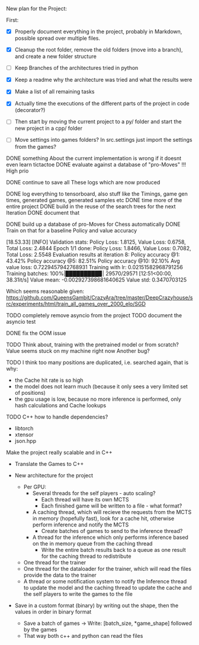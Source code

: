 New plan for the Project:

First: 

- [x] Properly document everything in the project, probably in Markdown, possible spread over multiple files.
- [x] Cleanup the root folder, remove the old folders (move into a branch), and create a new folder structure
- [ ] Keep Branches of the architectures tried in python
- [x] Keep a readme why the architecture was tried and what the results were
- [x] Make a list of all remaining tasks
- [x] Actually time the executions of the different parts of the project in code (decorator?)
- [ ] Then start by moving the current project to a py/ folder and start the new project in a cpp/ folder
- [ ] Move settings into games folders? In src.settings just import the settings from the games?



DONE something About the current implementation is wrong if it doesnt even learn tictactoe
DONE evaluate against a database of "pro-Moves" !!! High prio

DONE continue to save all These logs which are now produced

DONE log everything to tensorboard, also stuff like the Timings, game gen times, generated games, generated samples etc
DONE time more of the entire project
DONE build in the reuse of the search trees for the next Iteration
DONE document that




DONE build up a database of pro-Moves for Chess automatically
DONE Train on that for a baseline Policy and value accuracy

[18.53.33] [INFO] Validation stats: Policy Loss: 1.8125, Value Loss: 0.6758, Total Loss: 2.4844
Epoch 1/1 done: Policy Loss: 1.8466, Value Loss: 0.7082, Total Loss: 2.5548
Evaluation results at iteration 8:
    Policy accuracy @1: 43.42%
    Policy accuracy @5: 82.51%
    Policy accuracy @10: 92.10%
    Avg value loss: 0.7229457942768931
Training with lr: 0.02151582968791256
Training batches: 100%|█████████▉| 29570/29571 [12:51<00:00, 38.31it/s]
Value mean: -0.002927398681640625
Value std: 0.3470703125

Which seems reasonable given: https://github.com/QueensGambit/CrazyAra/tree/master/DeepCrazyhouse/src/experiments/html/train_all_games_over_2000_elo/SGD



TODO completely remove asyncio from the project
TODO document the asyncio test

DONE fix the OOM issue

TODO Think about, training with the pretrained model or from scratch?
    Value seems stuck on my machine right now
    Another bug?


TODO I think too many positions are duplicated, i.e. searched again, that is why:
- the Cache hit rate is so high
- the model does not learn much (because it only sees a very limited set of positions)
- the gpu usage is low, because no more inference is performed, only hash calculations and Cache lookups


TODO C++ how to handle dependencies?
- libtorch
- xtensor
- json.hpp


Make the project really scalable and in C++

- Translate the Games to C++
- New architecture for the project
  - Per GPU:
    - Several threads for the self players - auto scaling?
      - Each thread will have its own MCTS
      - Each finished game will be written to a file - what format?
    - A caching thread, which will recieve the requests from the MCTS in memory (hopefully fast), look for a cache hit, otherwise perform inference and notify the MCTS
      - Create batches of games to send to the inference thread?
    - A thread for the inference which only performs inference based on the in memory queue from the caching thread
      - Write the entire batch results back to a queue as one result for the caching thread to redistribute
  - One thread for the trainer
  - One thread for the dataloader for the trainer, which will read the files provide the data to the trainer
  - A thread or some notification system to notify the Inference thread to update the model and the caching thread to update the cache and the self players to write the games to the file

- Save in a custom format (binary) by writing out the shape, then the values in order in binary format
  - Save a batch of games -> Write: [batch_size, *game_shape] followed by the games
  - That way both c++ and python can read the files